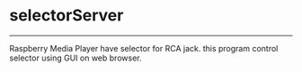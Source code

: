 # selectorServer
---
Raspberry Media Player have selector for RCA jack.
this program control selector using GUI on web browser.
